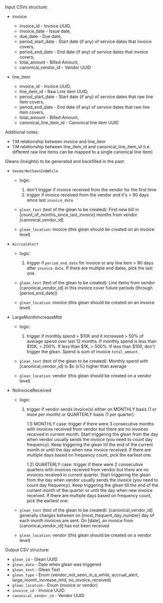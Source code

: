 Input CSVs structure:

 - invoice

 	- invoice_id - Invoice UUID,
	- invoice_date - Issue date,
	- due_date - Due date,
	- period_start_date - Start date (if any) of service dates that invoice covers,
	- period_end_date - End date (if any) of service dates that invoice covers,
	- total_amount - Billed Amount,
	- canonical_vendor_id - Vendor UUID

 - line_item

 	- invoice_id - Invoice UUID,
	- line_item_id - Raw Line Item UUID,
	- period_start_date - Start date (if any) of service dates that raw line item covers,
	- period_end_date - End date (if any) of service dates that raw line item covers,
	- total_amount - Billed Amount,
	- canonical_line_item_id - Canonical line item UUID

Additional notes:
	
- 1:M relationship between invoice and line_item
- 1:M relationship between line_item_id and canonical_line_item_id (i.e. different raw line items can be mapped to a single canonical line item)

Gleans (insights) to be generated and backfilled in the past:

 - `VendorNotSeenInAWhile`

	- logic:
	    1) don't trigger if invoice received from the vendor for the first time
	    2) trigger if invoice received from the vendor and it's > 90 days since last `invoice_date`

	- `glean_text` (text of the glean to be created):
		First new bill in [count_of_months_since_last_invoice] months from vendor [canonical_vendor_id]

	- `glean_location`:
		invoice (this glean should be created on an invoice level)


 - `AccrualAlert`

	- logic:
	    1) trigger if `period_end_date` for invoice or any line item > 90 days after `invoice_date`. If there are multiple end dates, pick the last one.

	- `glean_text` (text of the glean to be created):
		Line items from vendor [canonical_vendor_id] in this invoice cover future periods (through [period_end_date])

	- `glean_location`:
		invoice (this glean should be created on an invoice level)


 - LargeMonthIncreaseMtd

	- logic:
	    1) trigger if monthly spend > $10K and it increased > 50% of average spend over last 12 months. If monthly spend is less than $10K, > 200%. If less than $1K, > 500%. If less than $100, don't trigger the glean. Spend is sum of invoice `total_amount`.
    
	- `glean_text` (text of the glean to be created):
		Monthly spend with [canonical_vendor_id] is $x (x%) higher than average

	- `glean_location`:
		vendor (this glean should be created on a vendor level)


 - NoInvoiceReceived

	- logic:
	    1) trigger if vendor sends invoice(s) either on MONTHLY basis (1 or more per month) or QUARTERLY basis (1 per quarter).

		    1.1) MONTHLY case: trigger if there were 3 consecutive months with invoices received from vendor but there are no invoices received in current month.
			 Start triggering the glean from the day when vendor usually sends the invoice (you need to count day frequency). Keep triggering the glean till the end of the current month or until the day when new invoice received.
			 If there are multiple days based on frequency count, pick the earliest one.

		    1.2) QUARTERLY case: trigger if there were 2 consecutive quarters with invoices received from vendor but there are no invoices received in current quarter.
			 Start triggering the glean from the day when vendor usually sends the invoice (you need to count day frequency). Keep triggering the glean till the end of the current month of the quarter or until the day when new invoice received.
			 If there are multiple days based on frequency count, pick the earliest one.

	- `glean_text` (text of the glean to be created):
		[canonical_vendor_id] generally charges between on [most_frequent_day_number] day of each month invoices are sent. On [date], an invoice from [canonical_vendor_id] has not been received

	- `glean_location`:
		vendor (this glean should be created on a vendor level)

Output CSV structure:

- `glean_id` - Glean UUID
- `glean_date` - Date when glean was triggered
- `glean_text` - Glean Text
- `glean_type` - Enum (vendor_not_seen_in_a_while, accrual_alert, large_month_increase_mtd, no_invoice_received)
- `glean_location` - Enum (invoice or vendor)
- `invoice_id` - Invoice UUID
- `canonical_vendor_id` - Vendor UUID